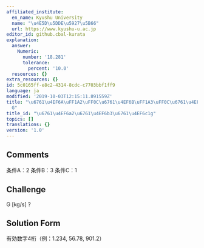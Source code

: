 ```yaml
---
affiliated_institute:
  en_name: Kyushu University
  name: "\u4E5D\u5DDE\u5927\u5B66"
  url: https://www.kyushu-u.ac.jp
editor_id: github.cbal-kurata
explanation:
  answer:
    Numeric:
      number: '18.281'
      tolerance:
        percent: '10.0'
  resources: {}
extra_resources: {}
id: 5c0165ff-e8c2-4314-8cdc-c7703bbf1ff9
language: ja
modified: '2019-10-03T12:15:11.891559Z'
title: "\u6761\u4EF6A\uFF1A2\uFF0C\u6761\u4EF6B\uFF1A3\uFF0C\u6761\u4EF6C\uFF1A1\uFF0C\
  G"
title_id: "\u6761\u4EF6a2\u6761\u4EF6b3\u6761\u4EF6c1g"
topics: []
translations: {}
version: '1.0'
---
```


## Comments
条件A：2
条件B：3
条件C：1

## Challenge
G [kg/s] ?

## Solution Form
有効数字4桁（例：1.234,  56.78,  901.2）




